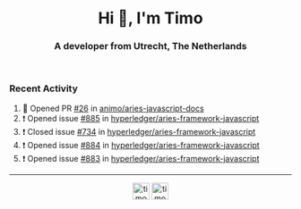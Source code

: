 <h1 align="center">Hi 👋, I'm Timo</h1>
<h3 align="center">A developer from Utrecht, The Netherlands</h3>
<br/>
<!-- https://github.com/rahuldkjain/github-profile-readme-generator --!>

<!--  <p align="left"><img src="https://github-readme-stats.vercel.app/api?username=timoglastra&show_icons=true&count_private=true&" alt="timoglastra" /></p> --!>

<!--
Github language stats
<p align="left"><img src="https://github-readme-stats.vercel.app/api/top-langs/?username=timoglastra&layout=compact" alt="timoglastra" /><p>
-->

<!-- Codestats language stats -->
<!-- <p align="left"><img src="https://codestats-readme.vercel.app/api/top-langs/?username=timoglastra&layout=compact&language_count=12" alt="timoglastra" /><p>    --!>
  
<h3>Recent Activity</h3>

<!--START_SECTION:activity-->
1. 💪 Opened PR [#26](https://github.com/animo/aries-javascript-docs/pull/26) in [animo/aries-javascript-docs](https://github.com/animo/aries-javascript-docs)
2. ❗️ Opened issue [#885](https://github.com/hyperledger/aries-framework-javascript/issues/885) in [hyperledger/aries-framework-javascript](https://github.com/hyperledger/aries-framework-javascript)
3. ❗️ Closed issue [#734](https://github.com/hyperledger/aries-framework-javascript/issues/734) in [hyperledger/aries-framework-javascript](https://github.com/hyperledger/aries-framework-javascript)
4. ❗️ Opened issue [#884](https://github.com/hyperledger/aries-framework-javascript/issues/884) in [hyperledger/aries-framework-javascript](https://github.com/hyperledger/aries-framework-javascript)
5. ❗️ Opened issue [#883](https://github.com/hyperledger/aries-framework-javascript/issues/883) in [hyperledger/aries-framework-javascript](https://github.com/hyperledger/aries-framework-javascript)
<!--END_SECTION:activity-->

---

<p align="center">
<a href="https://twitter.com/timoglastra" target="blank"><img align="center" src="https://cdn.jsdelivr.net/npm/simple-icons@3.0.1/icons/twitter.svg" alt="timoglastra" height="30" width="30" /></a>
<a href="https://linkedin.com/in/timoglastra" target="blank"><img align="center" src="https://cdn.jsdelivr.net/npm/simple-icons@3.0.1/icons/linkedin.svg" alt="timoglastra" height="30" width="30" /></a>
</p>



